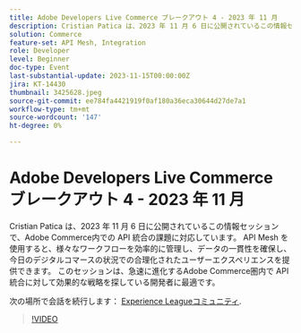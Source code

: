```yaml
---
title: Adobe Developers Live Commerce ブレークアウト 4 - 2023 年 11 月
description: Cristian Patica は、2023 年 11 月 6 日に公開されているこの情報セッションで、Adobe Commerce内での API 統合の課題に対応しています。 API Mesh を使用すると、様々なワークフローを効率的に管理し、データの一貫性を確保し、今日のデジタルコマースの状況での合理化されたユーザーエクスペリエンスを提供できます。 このセッションは、急速に進化するAdobe Commerce圏内で API 統合に対して効果的な戦略を探している開発者に最適です。
solution: Commerce
feature-set: API Mesh, Integration
role: Developer
level: Beginner
doc-type: Event
last-substantial-update: 2023-11-15T00:00:00Z
jira: KT-14430
thumbnail: 3425628.jpeg
source-git-commit: ee784fa4421919f0af180a36eca30644d27de7a1
workflow-type: tm+mt
source-wordcount: '147'
ht-degree: 0%

---
```



# Adobe Developers Live Commerce ブレークアウト 4 - 2023 年 11 月

Cristian Patica は、2023 年 11 月 6 日に公開されているこの情報セッションで、Adobe Commerce内での API 統合の課題に対応しています。 API Mesh を使用すると、様々なワークフローを効率的に管理し、データの一貫性を確保し、今日のデジタルコマースの状況での合理化されたユーザーエクスペリエンスを提供できます。 このセッションは、急速に進化するAdobe Commerce圏内で API 統合に対して効果的な戦略を探している開発者に最適です。

次の場所で会話を続行します： [Experience Leagueコミュニティ](https://adobe.ly/3ttN8tz).

>[!VIDEO](https://video.tv.adobe.com/v/3425628/?learn=on)
